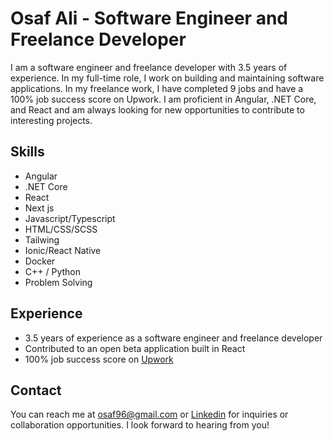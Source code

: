 # Osaf Ali - Software Engineer and Freelance Developer

I am a software engineer and freelance developer with 3.5 years of experience. In my full-time role, I work on building and maintaining software applications. In my freelance work, I have completed 9 jobs and have a 100% job success score on Upwork. I am proficient in Angular, .NET Core, and React and am always looking for new opportunities to contribute to interesting projects. 

## Skills

- Angular
- .NET Core
- React
- Next js
- Javascript/Typescript
- HTML/CSS/SCSS
- Tailwing
- Ionic/React Native
- Docker
- C++ / Python
- Problem Solving

## Experience

- 3.5 years of experience as a software engineer and freelance developer
- Contributed to an open beta application built in React
- 100% job success score on [Upwork](https://www.upwork.com/freelancers/~01c7fd3a17c8f0238b)

## Contact

You can reach me at osaf96@gmail.com or [Linkedin](https://www.linkedin.com/in/osaf-ali/) for inquiries or collaboration opportunities. I look forward to hearing from you!
